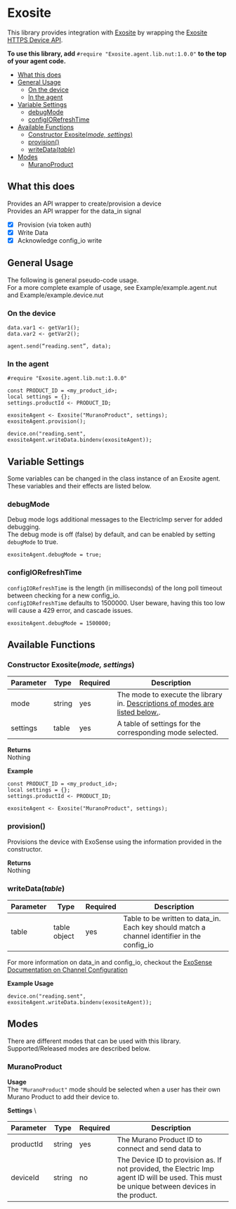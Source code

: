 # Exosite
This library provides integration with [Exosite](https://exosite.com/iot-solutions/condition-monitoring/) by wrapping the [Exosite HTTPS Device API](http://docs.exosite.com/reference/products/device-api/http/).

**To use this library, add** `#require "Exosite.agent.lib.nut:1.0.0"` **to the top of your agent code.**

  * [What this does](#what-this-does)
  * [General Usage](#general-usage)
     * [On the device](#on-the-device)
     * [In the agent](#in-the-agent)
  * [Variable Settings](#variable-settings)
     * [debugMode](#debugmode)
     * [configIORefreshTime](#configiorefreshtime)
  * [Available Functions](#available-functions)
     * [Constructor Exosite(<em>mode, settings</em>)](#constructor-exositemode-settings)
     * [provision()](#provision)
     * [writeData(<em>table</em>)](#writedatatable)
  * [Modes](#modes)
     * [MuranoProduct](#muranoproduct)

## What this does
Provides an API wrapper to create/provision a device\
Provides an API wrapper for the data_in signal
- [x] Provision (via token auth)
- [x] Write Data
- [x] Acknowledge config_io write

## General Usage
The following is general pseudo-code usage. \
For a more complete example of usage, see Example/example.agent.nut and Example/example.device.nut

### On the device
```
data.var1 <- getVar1();
data.var2 <- getVar2();

agent.send(“reading.sent”, data);
```

### In the agent
```
#require "Exosite.agent.lib.nut:1.0.0"

const PRODUCT_ID = <my_product_id>;
local settings = {};
settings.productId <- PRODUCT_ID;

exositeAgent <- Exosite("MuranoProduct", settings);
exositeAgent.provision();

device.on("reading.sent", exositeAgent.writeData.bindenv(exositeAgent));
```

## Variable Settings
Some variables can be changed in the class instance of an Exosite agent. These variables and their effects are listed below.

### debugMode
Debug mode logs additional messages to the ElectricImp server for added debugging. \
The debug mode is off (false) by default, and can be enabled by setting `debugMode` to true.
```
exositeAgent.debugMode = true;
```

### configIORefreshTime
`configIORefreshTime` is the length (in milliseconds) of the long poll timeout between checking for a new config\_io. \
`configIORefreshTime` defaults to 1500000. User beware, having this too low will cause a 429 error, and cascade issues.

```
exositeAgent.debugMode = 1500000;
```

## Available Functions
### Constructor Exosite(*mode, settings*) ###
| Parameter | Type | Required | Description |
| -- | -- | -- | -- |
| mode | string | yes | The mode to execute the library in. [Descriptions of modes are listed below.](#modes).
| settings | table | yes | A table of settings for the corresponding mode selected.

**Returns** \
Nothing

**Example**
```
const PRODUCT_ID = <my_product_id>;
local settings = {};
settings.productId <- PRODUCT_ID;

exositeAgent <- Exosite("MuranoProduct", settings);
```

### provision() ###
Provisions the device with ExoSense using the information provided in the constructor.

**Returns** \
Nothing

### writeData(*table*) ###
| Parameter | Type | Required | Description |
| -- | -- | -- | -- |
| table | table object | yes | Table to be written to data\_in. Each key should match a channel identifier in the config\_io |

For more information on data_in and config_io, checkout the [ExoSense Documentation on Channel Configuration](https://exosense.readme.io/docs/channel-configuration)

**Example Usage**
```
device.on("reading.sent", exositeAgent.writeData.bindenv(exositeAgent));
```

## Modes ##
There are different modes that can be used with this library. Supported/Released modes are described below.
### MuranoProduct ###
**Usage** \
The `"MuranoProduct"` mode should be selected when a user has their own Murano Product to add their device to.

**Settings** \

| Parameter | Type | Required | Description |
| -- | -- | -- | -- |
| productId | string | yes | The Murano Product ID to connect and send data to | 
| deviceId  | string | no  | The Device ID to provision as. If not provided, the Electric Imp agent ID will be used. This must be unique between devices in the product. |



